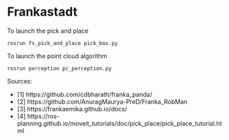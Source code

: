 # Frankastadt

To launch the pick and place
```
rosrun fs_pick_and_place pick_box.py
```

To launch the point cloud algorithm
```
rosrun perception pc_perception.py
```

Sources:
<ul>
<li>[1] https://github.com/cdbharath/franka_panda/</li>
<li>[2] https://github.com/AnuragMaurya-PreD/Franka_RobMan</li>
<li>[3] https://frankaemika.github.io/docs/</li>
<li>[4] https://ros-planning.github.io/moveit_tutorials/doc/pick_place/pick_place_tutorial.html</li>
</ul>

